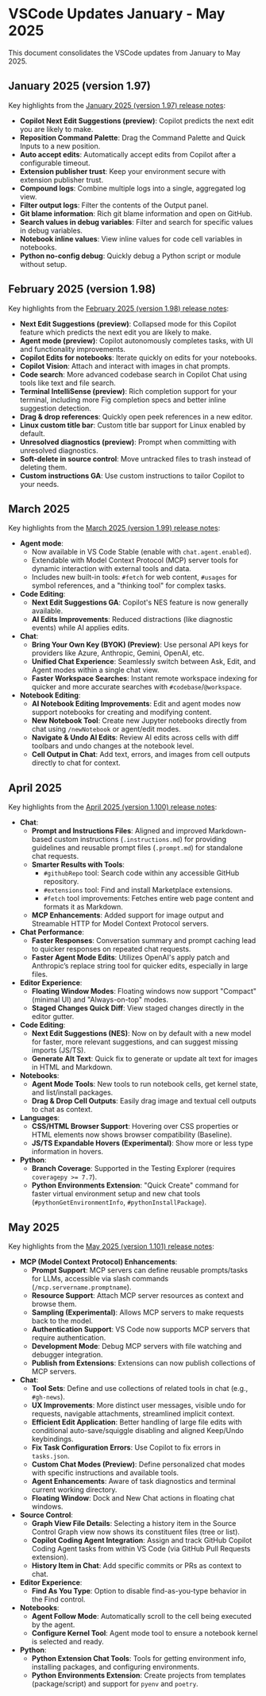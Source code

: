 # VSCode Updates January - May 2025

This document consolidates the VSCode updates from January to May 2025.

## January 2025 (version 1.97)

Key highlights from the [January 2025 (version 1.97) release notes](https://code.visualstudio.com/updates/v1_97):

*   **Copilot Next Edit Suggestions (preview)**: Copilot predicts the next edit you are likely to make.
*   **Reposition Command Palette**: Drag the Command Palette and Quick Inputs to a new position.
*   **Auto accept edits**: Automatically accept edits from Copilot after a configurable timeout.
*   **Extension publisher trust**: Keep your environment secure with extension publisher trust.
*   **Compound logs**: Combine multiple logs into a single, aggregated log view.
*   **Filter output logs**: Filter the contents of the Output panel.
*   **Git blame information**: Rich git blame information and open on GitHub.
*   **Search values in debug variables**: Filter and search for specific values in debug variables.
*   **Notebook inline values**: View inline values for code cell variables in notebooks.
*   **Python no-config debug**: Quickly debug a Python script or module without setup.

## February 2025 (version 1.98)

Key highlights from the [February 2025 (version 1.98) release notes](https://code.visualstudio.com/updates/v1_98):

*   **Next Edit Suggestions (preview)**: Collapsed mode for this Copilot feature which predicts the next edit you are likely to make.
*   **Agent mode (preview)**: Copilot autonomously completes tasks, with UI and functionality improvements.
*   **Copilot Edits for notebooks**: Iterate quickly on edits for your notebooks.
*   **Copilot Vision**: Attach and interact with images in chat prompts.
*   **Code search**: More advanced codebase search in Copilot Chat using tools like text and file search.
*   **Terminal IntelliSense (preview)**: Rich completion support for your terminal, including more Fig completion specs and better inline suggestion detection.
*   **Drag & drop references**: Quickly open peek references in a new editor.
*   **Linux custom title bar**: Custom title bar support for Linux enabled by default.
*   **Unresolved diagnostics (preview)**: Prompt when committing with unresolved diagnostics.
*   **Soft-delete in source control**: Move untracked files to trash instead of deleting them.
*   **Custom instructions GA**: Use custom instructions to tailor Copilot to your needs.

## March 2025

Key highlights from the [March 2025 (version 1.99) release notes](https://code.visualstudio.com/updates/v1_99):

*   **Agent mode**:
    *   Now available in VS Code Stable (enable with `chat.agent.enabled`).
    *   Extendable with Model Context Protocol (MCP) server tools for dynamic interaction with external tools and data.
    *   Includes new built-in tools: `#fetch` for web content, `#usages` for symbol references, and a "thinking tool" for complex tasks.
*   **Code Editing**:
    *   **Next Edit Suggestions GA**: Copilot's NES feature is now generally available.
    *   **AI Edits Improvements**: Reduced distractions (like diagnostic events) while AI applies edits.
*   **Chat**:
    *   **Bring Your Own Key (BYOK) (Preview)**: Use personal API keys for providers like Azure, Anthropic, Gemini, OpenAI, etc.
    *   **Unified Chat Experience**: Seamlessly switch between Ask, Edit, and Agent modes within a single chat view.
    *   **Faster Workspace Searches**: Instant remote workspace indexing for quicker and more accurate searches with `#codebase`/`@workspace`.
*   **Notebook Editing**:
    *   **AI Notebook Editing Improvements**: Edit and agent modes now support notebooks for creating and modifying content.
    *   **New Notebook Tool**: Create new Jupyter notebooks directly from chat using `/newNotebook` or agent/edit modes.
    *   **Navigate & Undo AI Edits**: Review AI edits across cells with diff toolbars and undo changes at the notebook level.
    *   **Cell Output in Chat**: Add text, errors, and images from cell outputs directly to chat for context.

## April 2025

Key highlights from the [April 2025 (version 1.100) release notes](https://code.visualstudio.com/updates/v1_100):

*   **Chat**:
    *   **Prompt and Instructions Files**: Aligned and improved Markdown-based custom instructions (`.instructions.md`) for providing guidelines and reusable prompt files (`.prompt.md`) for standalone chat requests.
    *   **Smarter Results with Tools**:
        *   `#githubRepo` tool: Search code within any accessible GitHub repository.
        *   `#extensions` tool: Find and install Marketplace extensions.
        *   `#fetch` tool improvements: Fetches entire web page content and formats it as Markdown.
    *   **MCP Enhancements**: Added support for image output and Streamable HTTP for Model Context Protocol servers.
*   **Chat Performance**:
    *   **Faster Responses**: Conversation summary and prompt caching lead to quicker responses on repeated chat requests.
    *   **Faster Agent Mode Edits**: Utilizes OpenAI's apply patch and Anthropic’s replace string tool for quicker edits, especially in large files.
*   **Editor Experience**:
    *   **Floating Window Modes**: Floating windows now support "Compact" (minimal UI) and "Always-on-top" modes.
    *   **Staged Changes Quick Diff**: View staged changes directly in the editor gutter.
*   **Code Editing**:
    *   **Next Edit Suggestions (NES)**: Now on by default with a new model for faster, more relevant suggestions, and can suggest missing imports (JS/TS).
    *   **Generate Alt Text**: Quick fix to generate or update alt text for images in HTML and Markdown.
*   **Notebooks**:
    *   **Agent Mode Tools**: New tools to run notebook cells, get kernel state, and list/install packages.
    *   **Drag & Drop Cell Outputs**: Easily drag image and textual cell outputs to chat as context.
*   **Languages**:
    *   **CSS/HTML Browser Support**: Hovering over CSS properties or HTML elements now shows browser compatibility (Baseline).
    *   **JS/TS Expandable Hovers (Experimental)**: Show more or less type information in hovers.
*   **Python**:
    *   **Branch Coverage**: Supported in the Testing Explorer (requires `coveragepy >= 7.7`).
    *   **Python Environments Extension**: "Quick Create" command for faster virtual environment setup and new chat tools (`#pythonGetEnvironmentInfo`, `#pythonInstallPackage`).

## May 2025

Key highlights from the [May 2025 (version 1.101) release notes](https://code.visualstudio.com/updates/v1_101):

*   **MCP (Model Context Protocol) Enhancements**:
    *   **Prompt Support**: MCP servers can define reusable prompts/tasks for LLMs, accessible via slash commands (`/mcp.servername.promptname`).
    *   **Resource Support**: Attach MCP server resources as context and browse them.
    *   **Sampling (Experimental)**: Allows MCP servers to make requests back to the model.
    *   **Authentication Support**: VS Code now supports MCP servers that require authentication.
    *   **Development Mode**: Debug MCP servers with file watching and debugger integration.
    *   **Publish from Extensions**: Extensions can now publish collections of MCP servers.
*   **Chat**:
    *   **Tool Sets**: Define and use collections of related tools in chat (e.g., `#gh-news`).
    *   **UX Improvements**: More distinct user messages, visible undo for requests, navigable attachments, streamlined implicit context.
    *   **Efficient Edit Application**: Better handling of large file edits with conditional auto-save/squiggle disabling and aligned Keep/Undo keybindings.
    *   **Fix Task Configuration Errors**: Use Copilot to fix errors in `tasks.json`.
    *   **Custom Chat Modes (Preview)**: Define personalized chat modes with specific instructions and available tools.
    *   **Agent Enhancements**: Aware of task diagnostics and terminal current working directory.
    *   **Floating Window**: Dock and New Chat actions in floating chat windows.
*   **Source Control**:
    *   **Graph View File Details**: Selecting a history item in the Source Control Graph view now shows its constituent files (tree or list).
    *   **Copilot Coding Agent Integration**: Assign and track GitHub Copilot Coding Agent tasks from within VS Code (via GitHub Pull Requests extension).
    *   **History Item in Chat**: Add specific commits or PRs as context to chat.
*   **Editor Experience**:
    *   **Find As You Type**: Option to disable find-as-you-type behavior in the Find control.
*   **Notebooks**:
    *   **Agent Follow Mode**: Automatically scroll to the cell being executed by the agent.
    *   **Configure Kernel Tool**: Agent mode tool to ensure a notebook kernel is selected and ready.
*   **Python**:
    *   **Python Extension Chat Tools**: Tools for getting environment info, installing packages, and configuring environments.
    *   **Python Environments Extension**: Create projects from templates (package/script) and support for `pyenv` and `poetry`.
